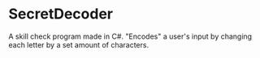 # SecretDecoder
A skill check program made in C#. "Encodes" a user's input by changing each letter by a set amount of characters.

